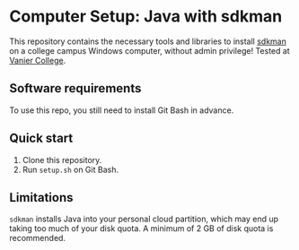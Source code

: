 # Computer Setup: Java with sdkman
This repository contains the necessary tools and libraries to install [sdkman](https://sdkman.io/) on a college campus Windows computer, without admin privilege! Tested at [Vanier College](https://www.vaniercollege.qc.ca/).

## Software requirements
To use this repo, you still need to install Git Bash in advance.

## Quick start
1. Clone this repository.
2. Run `setup.sh` on Git Bash.

## Limitations
`sdkman` installs Java into your personal cloud partition, which may end up taking too much of your disk quota. A minimum of 2 GB of disk quota is recommended.